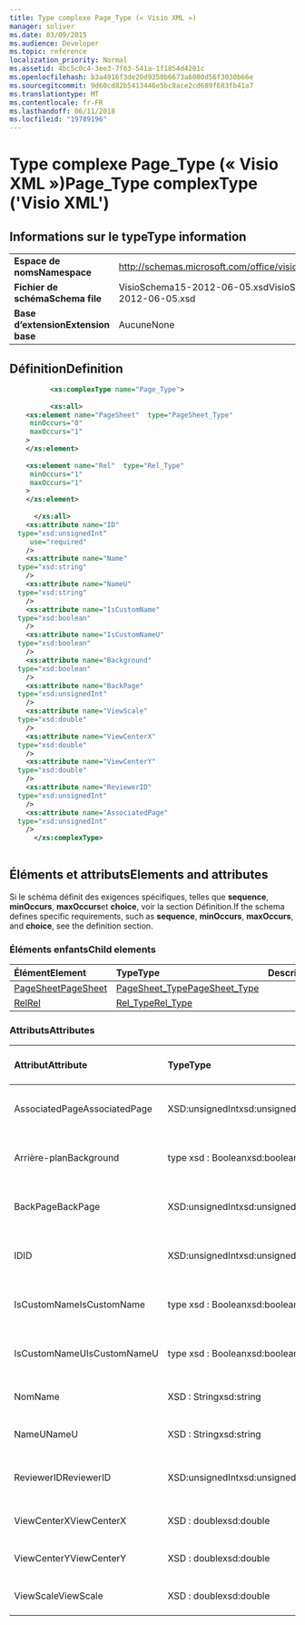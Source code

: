 ```yaml
---
title: Type complexe Page_Type (« Visio XML »)
manager: soliver
ms.date: 03/09/2015
ms.audience: Developer
ms.topic: reference
localization_priority: Normal
ms.assetid: 4bc5c0c4-3ee3-7f63-541a-1f1854d4201c
ms.openlocfilehash: b3a4916f3de20d9350b6673a6000d56f3030b66e
ms.sourcegitcommit: 9d60cd82b5413446e5bc8ace2cd689f683fb41a7
ms.translationtype: MT
ms.contentlocale: fr-FR
ms.lasthandoff: 06/11/2018
ms.locfileid: "19789196"
---
```

# <a name="pagetype-complextype-visio-xml"></a><span data-ttu-id="a2295-102">Type complexe Page_Type (« Visio XML »)</span><span class="sxs-lookup"><span data-stu-id="a2295-102">Page_Type complexType ('Visio XML')</span></span>

## <a name="type-information"></a><span data-ttu-id="a2295-103">Informations sur le type</span><span class="sxs-lookup"><span data-stu-id="a2295-103">Type information</span></span>

|||
|:-----|:-----|
|<span data-ttu-id="a2295-104">**Espace de noms**</span><span class="sxs-lookup"><span data-stu-id="a2295-104">**Namespace**</span></span> <br/> |http://schemas.microsoft.com/office/visio/2011/1/core  <br/> |
|<span data-ttu-id="a2295-105">**Fichier de schéma**</span><span class="sxs-lookup"><span data-stu-id="a2295-105">**Schema file**</span></span> <br/> |<span data-ttu-id="a2295-106">VisioSchema15-2012-06-05.xsd</span><span class="sxs-lookup"><span data-stu-id="a2295-106">VisioSchema15-2012-06-05.xsd</span></span>  <br/> |
|<span data-ttu-id="a2295-107">**Base d’extension**</span><span class="sxs-lookup"><span data-stu-id="a2295-107">**Extension base**</span></span> <br/> |<span data-ttu-id="a2295-108">Aucune</span><span class="sxs-lookup"><span data-stu-id="a2295-108">None</span></span>  <br/> |
   
## <a name="definition"></a><span data-ttu-id="a2295-109">Définition</span><span class="sxs-lookup"><span data-stu-id="a2295-109">Definition</span></span>

```XML
          <xs:complexType name="Page_Type">
          
          <xs:all>
    <xs:element name="PageSheet"  type="PageSheet_Type"
     minOccurs="0"
     maxOccurs="1"
    >
    </xs:element>
    
    <xs:element name="Rel"  type="Rel_Type"
     minOccurs="1"
     maxOccurs="1"
    >
    </xs:element>
    
      </xs:all>
    <xs:attribute name="ID"
  type="xsd:unsignedInt"
     use="required"
    />
    <xs:attribute name="Name"
  type="xsd:string"
    />
    <xs:attribute name="NameU"
  type="xsd:string"
    />
    <xs:attribute name="IsCustomName"
  type="xsd:boolean"
    />
    <xs:attribute name="IsCustomNameU"
  type="xsd:boolean"
    />
    <xs:attribute name="Background"
  type="xsd:boolean"
    />
    <xs:attribute name="BackPage"
  type="xsd:unsignedInt"
    />
    <xs:attribute name="ViewScale"
  type="xsd:double"
    />
    <xs:attribute name="ViewCenterX"
  type="xsd:double"
    />
    <xs:attribute name="ViewCenterY"
  type="xsd:double"
    />
    <xs:attribute name="ReviewerID"
  type="xsd:unsignedInt"
    />
    <xs:attribute name="AssociatedPage"
  type="xsd:unsignedInt"
    />
      </xs:complexType>
      
```

## <a name="elements-and-attributes"></a><span data-ttu-id="a2295-110">Éléments et attributs</span><span class="sxs-lookup"><span data-stu-id="a2295-110">Elements and attributes</span></span>

<span data-ttu-id="a2295-111">Si le schéma définit des exigences spécifiques, telles que **sequence**, **minOccurs**, **maxOccurs**et **choice**, voir la section Définition.</span><span class="sxs-lookup"><span data-stu-id="a2295-111">If the schema defines specific requirements, such as **sequence**, **minOccurs**, **maxOccurs**, and **choice**, see the definition section.</span></span> 
  
### <a name="child-elements"></a><span data-ttu-id="a2295-112">Éléments enfants</span><span class="sxs-lookup"><span data-stu-id="a2295-112">Child elements</span></span>

|<span data-ttu-id="a2295-113">**Élément**</span><span class="sxs-lookup"><span data-stu-id="a2295-113">**Element**</span></span>|<span data-ttu-id="a2295-114">**Type**</span><span class="sxs-lookup"><span data-stu-id="a2295-114">**Type**</span></span>|<span data-ttu-id="a2295-115">**Description**</span><span class="sxs-lookup"><span data-stu-id="a2295-115">**Description**</span></span>|
|:-----|:-----|:-----|
|[<span data-ttu-id="a2295-116">PageSheet</span><span class="sxs-lookup"><span data-stu-id="a2295-116">PageSheet</span></span>](pagesheet-element-page_type-complextypevisio-xml.md) <br/> |[<span data-ttu-id="a2295-117">PageSheet_Type</span><span class="sxs-lookup"><span data-stu-id="a2295-117">PageSheet_Type</span></span>](pagesheet_type-complextypevisio-xml.md) <br/> ||
|[<span data-ttu-id="a2295-118">Rel</span><span class="sxs-lookup"><span data-stu-id="a2295-118">Rel</span></span>](rel-element-page_type-complextypevisio-xml.md) <br/> |[<span data-ttu-id="a2295-119">Rel_Type</span><span class="sxs-lookup"><span data-stu-id="a2295-119">Rel_Type</span></span>](rel_type-complextypevisio-xml.md) <br/> ||
   
### <a name="attributes"></a><span data-ttu-id="a2295-120">Attributs</span><span class="sxs-lookup"><span data-stu-id="a2295-120">Attributes</span></span>

|<span data-ttu-id="a2295-121">**Attribut**</span><span class="sxs-lookup"><span data-stu-id="a2295-121">**Attribute**</span></span>|<span data-ttu-id="a2295-122">**Type**</span><span class="sxs-lookup"><span data-stu-id="a2295-122">**Type**</span></span>|<span data-ttu-id="a2295-123">**Obligatoire**</span><span class="sxs-lookup"><span data-stu-id="a2295-123">**Required**</span></span>|<span data-ttu-id="a2295-124">**Description**</span><span class="sxs-lookup"><span data-stu-id="a2295-124">**Description**</span></span>|<span data-ttu-id="a2295-125">**Valeurs possibles**</span><span class="sxs-lookup"><span data-stu-id="a2295-125">**Possible values**</span></span>|
|:-----|:-----|:-----|:-----|:-----|
|<span data-ttu-id="a2295-126">AssociatedPage</span><span class="sxs-lookup"><span data-stu-id="a2295-126">AssociatedPage</span></span>  <br/> |<span data-ttu-id="a2295-127">XSD:unsignedInt</span><span class="sxs-lookup"><span data-stu-id="a2295-127">xsd:unsignedInt</span></span>  <br/> |<span data-ttu-id="a2295-128">facultatif</span><span class="sxs-lookup"><span data-stu-id="a2295-128">optional</span></span>  <br/> ||<span data-ttu-id="a2295-129">Valeurs du type xsd:unsignedInt.</span><span class="sxs-lookup"><span data-stu-id="a2295-129">Values of the xsd:unsignedInt type.</span></span>  <br/> |
|<span data-ttu-id="a2295-130">Arrière-plan</span><span class="sxs-lookup"><span data-stu-id="a2295-130">Background</span></span>  <br/> |<span data-ttu-id="a2295-131">type xsd : Boolean</span><span class="sxs-lookup"><span data-stu-id="a2295-131">xsd:boolean</span></span>  <br/> |<span data-ttu-id="a2295-132">facultatif</span><span class="sxs-lookup"><span data-stu-id="a2295-132">optional</span></span>  <br/> ||<span data-ttu-id="a2295-133">Valeurs du type de type xsd : Boolean.</span><span class="sxs-lookup"><span data-stu-id="a2295-133">Values of the xsd:boolean type.</span></span>  <br/> |
|<span data-ttu-id="a2295-134">BackPage</span><span class="sxs-lookup"><span data-stu-id="a2295-134">BackPage</span></span>  <br/> |<span data-ttu-id="a2295-135">XSD:unsignedInt</span><span class="sxs-lookup"><span data-stu-id="a2295-135">xsd:unsignedInt</span></span>  <br/> |<span data-ttu-id="a2295-136">facultatif</span><span class="sxs-lookup"><span data-stu-id="a2295-136">optional</span></span>  <br/> ||<span data-ttu-id="a2295-137">Valeurs du type xsd:unsignedInt.</span><span class="sxs-lookup"><span data-stu-id="a2295-137">Values of the xsd:unsignedInt type.</span></span>  <br/> |
|<span data-ttu-id="a2295-138">ID</span><span class="sxs-lookup"><span data-stu-id="a2295-138">ID</span></span>  <br/> |<span data-ttu-id="a2295-139">XSD:unsignedInt</span><span class="sxs-lookup"><span data-stu-id="a2295-139">xsd:unsignedInt</span></span>  <br/> |<span data-ttu-id="a2295-140">obligatoire</span><span class="sxs-lookup"><span data-stu-id="a2295-140">required</span></span>  <br/> ||<span data-ttu-id="a2295-141">Valeurs du type xsd:unsignedInt.</span><span class="sxs-lookup"><span data-stu-id="a2295-141">Values of the xsd:unsignedInt type.</span></span>  <br/> |
|<span data-ttu-id="a2295-142">IsCustomName</span><span class="sxs-lookup"><span data-stu-id="a2295-142">IsCustomName</span></span>  <br/> |<span data-ttu-id="a2295-143">type xsd : Boolean</span><span class="sxs-lookup"><span data-stu-id="a2295-143">xsd:boolean</span></span>  <br/> |<span data-ttu-id="a2295-144">facultatif</span><span class="sxs-lookup"><span data-stu-id="a2295-144">optional</span></span>  <br/> ||<span data-ttu-id="a2295-145">Valeurs du type de type xsd : Boolean.</span><span class="sxs-lookup"><span data-stu-id="a2295-145">Values of the xsd:boolean type.</span></span>  <br/> |
|<span data-ttu-id="a2295-146">IsCustomNameU</span><span class="sxs-lookup"><span data-stu-id="a2295-146">IsCustomNameU</span></span>  <br/> |<span data-ttu-id="a2295-147">type xsd : Boolean</span><span class="sxs-lookup"><span data-stu-id="a2295-147">xsd:boolean</span></span>  <br/> |<span data-ttu-id="a2295-148">facultatif</span><span class="sxs-lookup"><span data-stu-id="a2295-148">optional</span></span>  <br/> ||<span data-ttu-id="a2295-149">Valeurs du type de type xsd : Boolean.</span><span class="sxs-lookup"><span data-stu-id="a2295-149">Values of the xsd:boolean type.</span></span>  <br/> |
|<span data-ttu-id="a2295-150">Nom</span><span class="sxs-lookup"><span data-stu-id="a2295-150">Name</span></span>  <br/> |<span data-ttu-id="a2295-151">XSD : String</span><span class="sxs-lookup"><span data-stu-id="a2295-151">xsd:string</span></span>  <br/> |<span data-ttu-id="a2295-152">facultatif</span><span class="sxs-lookup"><span data-stu-id="a2295-152">optional</span></span>  <br/> ||<span data-ttu-id="a2295-153">Valeurs du type xsd : String.</span><span class="sxs-lookup"><span data-stu-id="a2295-153">Values of the xsd:string type.</span></span>  <br/> |
|<span data-ttu-id="a2295-154">NameU</span><span class="sxs-lookup"><span data-stu-id="a2295-154">NameU</span></span>  <br/> |<span data-ttu-id="a2295-155">XSD : String</span><span class="sxs-lookup"><span data-stu-id="a2295-155">xsd:string</span></span>  <br/> |<span data-ttu-id="a2295-156">facultatif</span><span class="sxs-lookup"><span data-stu-id="a2295-156">optional</span></span>  <br/> ||<span data-ttu-id="a2295-157">Valeurs du type xsd : String.</span><span class="sxs-lookup"><span data-stu-id="a2295-157">Values of the xsd:string type.</span></span>  <br/> |
|<span data-ttu-id="a2295-158">ReviewerID</span><span class="sxs-lookup"><span data-stu-id="a2295-158">ReviewerID</span></span>  <br/> |<span data-ttu-id="a2295-159">XSD:unsignedInt</span><span class="sxs-lookup"><span data-stu-id="a2295-159">xsd:unsignedInt</span></span>  <br/> |<span data-ttu-id="a2295-160">facultatif</span><span class="sxs-lookup"><span data-stu-id="a2295-160">optional</span></span>  <br/> ||<span data-ttu-id="a2295-161">Valeurs du type xsd:unsignedInt.</span><span class="sxs-lookup"><span data-stu-id="a2295-161">Values of the xsd:unsignedInt type.</span></span>  <br/> |
|<span data-ttu-id="a2295-162">ViewCenterX</span><span class="sxs-lookup"><span data-stu-id="a2295-162">ViewCenterX</span></span>  <br/> |<span data-ttu-id="a2295-163">XSD : double</span><span class="sxs-lookup"><span data-stu-id="a2295-163">xsd:double</span></span>  <br/> |<span data-ttu-id="a2295-164">facultatif</span><span class="sxs-lookup"><span data-stu-id="a2295-164">optional</span></span>  <br/> ||<span data-ttu-id="a2295-165">Valeurs du type xsd : double.</span><span class="sxs-lookup"><span data-stu-id="a2295-165">Values of the xsd:double type.</span></span>  <br/> |
|<span data-ttu-id="a2295-166">ViewCenterY</span><span class="sxs-lookup"><span data-stu-id="a2295-166">ViewCenterY</span></span>  <br/> |<span data-ttu-id="a2295-167">XSD : double</span><span class="sxs-lookup"><span data-stu-id="a2295-167">xsd:double</span></span>  <br/> |<span data-ttu-id="a2295-168">facultatif</span><span class="sxs-lookup"><span data-stu-id="a2295-168">optional</span></span>  <br/> ||<span data-ttu-id="a2295-169">Valeurs du type xsd : double.</span><span class="sxs-lookup"><span data-stu-id="a2295-169">Values of the xsd:double type.</span></span>  <br/> |
|<span data-ttu-id="a2295-170">ViewScale</span><span class="sxs-lookup"><span data-stu-id="a2295-170">ViewScale</span></span>  <br/> |<span data-ttu-id="a2295-171">XSD : double</span><span class="sxs-lookup"><span data-stu-id="a2295-171">xsd:double</span></span>  <br/> |<span data-ttu-id="a2295-172">facultatif</span><span class="sxs-lookup"><span data-stu-id="a2295-172">optional</span></span>  <br/> ||<span data-ttu-id="a2295-173">Valeurs du type xsd : double.</span><span class="sxs-lookup"><span data-stu-id="a2295-173">Values of the xsd:double type.</span></span>  <br/> |
   

